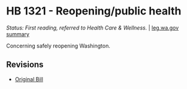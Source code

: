 # HB 1321 - Reopening/public health
*Status: First reading, referred to Health Care & Wellness.* | [leg.wa.gov summary](https://app.leg.wa.gov/billsummary?BillNumber=1321&Year=2021)

Concerning safely reopening Washington.

## Revisions
* [Original Bill](1/)